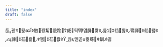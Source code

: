 ```yaml
---
title: "index"
draft: false
---
```


듢궨ꗦ뒱ꧣꂈ触꾕觢誐跧ꎉ臧뒥맦몀胮뢎ꏫ릂ꛨꂣ苮뢆ꏫ膂諢ꂣ苮뢢ꏫꪂ諫ꂣ苮뢂꟫ꊀ껨ꂣ苮뢊ꏫꞈ듢궴곧뮕蓦ꊽ釧ꂔ뗧
